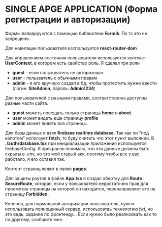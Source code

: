 # SINGLE APGE APPLICATION (Форма регистрации и авторизации)

Формы валидируются с помощью библиотеки **Formik**. По тз это не запрещено.

Для навигации пользователя изспользуется **react-router-dom**

Для управлением состояния пользователя используется контекст **UserContext**,
в котором есть свойство роль. Я сделал три роли
* **guest** - если пользователь не авторизован
* **user** - пользватель с обычными правам
* **admin** - я его вручную создал в бд, чтобы протестить нужно ввести (логин: **SiteAdmin**, пароль: **Admin1234**)

Для пользователей с разными правами, соответственно доступны разные части сайта.

* **guest** можеть посещать только страницы **home** и **about**.
* **user** может видеть еще страницу **profile**
* **admin** может видеть все страницы.

Для базы данных я взял **firebase realtime database**. Так как он "под капотом"
исползует **fetch**, то буду считать что этот пункт выполнен. В **./auth/database.tsx** при инициализации приложения используется firebaseConfig.
Я прекрасно понимаю, что эти данные должны быть скрыты в .env, но это мой старый акк, поэтому чтобы все у вас работало, я его оставил так.

Контент страниц лежит в папке **pages**.

Для защиты роутов в файле **App.tsx** я создал обертку для **Route** : **SecureRoute**, которая, 
если у пользователя недостаточно прав для просмотра страницы на которой он находится, перенаправляет
его на страницу **Forbidden**.

Конечно, для нормальной авторизации пользователя, нужно использовать полноценный сервер,
использовтаь технологию jwt, но это ведь, задание по фронтенду...
Если нужно было реализовать как то по другому, сообщите мне.
